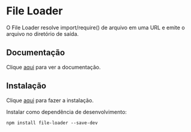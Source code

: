 # File Loader

O File Loader resolve import/require() de arquivo em uma URL e emite o arquivo no diretório de saída.

## Documentação

Clique [aqui](https://github.com/webpack-contrib/file-loader) para ver a documentação.

## Instalação

Clique [aqui](https://www.npmjs.com/package/file-loader) para fazer a instalação.

Instalar como dependência de desenvolvimento:

```
npm install file-loader --save-dev
```